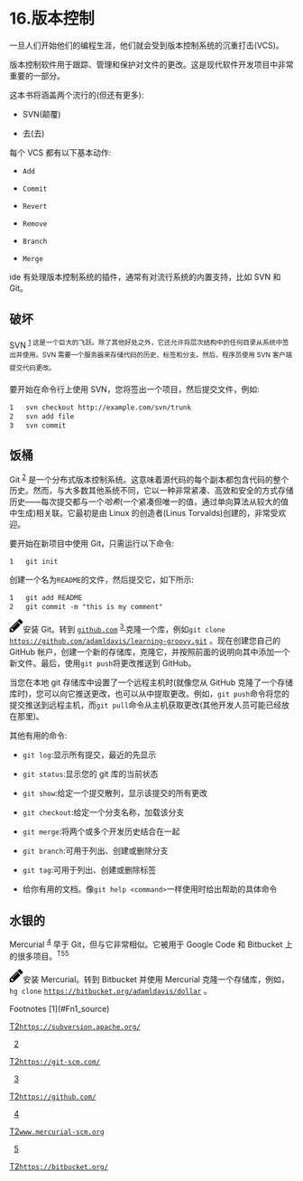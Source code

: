 # 16.版本控制

一旦人们开始他们的编程生涯，他们就会受到版本控制系统的沉重打击(VCS)。

版本控制软件用于跟踪、管理和保护对文件的更改。这是现代软件开发项目中非常重要的一部分。

这本书将涵盖两个流行的(但还有更多):

*   SVN(颠覆)

*   去(去)

每个 VCS 都有以下基本动作:

*   `Add`

*   `Commit`

*   `Revert`

*   `Remove`

*   `Branch`

*   `Merge`

ide 有处理版本控制系统的插件，通常有对流行系统的内置支持，比如 SVN 和 Git。

## 破坏

SVN <sup>[1](#Fn1) 这是一个巨大的飞跃。除了其他好处之外，它还允许将层次结构中的任何目录从系统中签出并使用。SVN 需要一个服务器来存储代码的历史、标签和分支。然后，程序员使用 SVN 客户端提交代码更改。</sup>

要开始在命令行上使用 SVN，您将签出一个项目，然后提交文件，例如:

```
1   svn checkout http://example.com/svn/trunk
2   svn add file
3   svn commit

```

## 饭桶

Git <sup>[2](#Fn2)</sup> 是一个分布式版本控制系统。这意味着源代码的每个副本都包含代码的整个历史。然而，与大多数其他系统不同，它以一种非常紧凑、高效和安全的方式存储历史——每次提交都与一个*哈希*(一个紧凑但唯一的值，通过单向算法从较大的值中生成)相关联。它最初是由 Linux 的创造者(Linus Torvalds)创建的，非常受欢迎。

要开始在新项目中使用 Git，只需运行以下命令:

```
1   git init

```

创建一个名为`README`的文件，然后提交它，如下所示:

```
1   git add README
2   git commit -m "this is my comment"

```

![../images/435475_2_En_16_Chapter/435475_2_En_16_Figa_HTML.jpg](Images/435475_2_En_16_Figa_HTML.jpg)安装 Git。转到 [`github.com`](http://github.com) <sup>[ 3 ](#Fn3)</sup> 克隆一个库，例如`git clone` [`https://github.com/adamldavis/learning-groovy.git`](https://github.com/adamldavis/learning-groovy.git) 。现在创建您自己的 GitHub 帐户，创建一个新的存储库，克隆它，并按照前面的说明向其中添加一个新文件。最后，使用`git push`将更改推送到 GitHub。

当您在本地 git 存储库中设置了一个远程主机时(就像您从 GitHub 克隆了一个存储库时)，您可以向它推送更改，也可以从中提取更改。例如，`git push`命令将您的提交推送到远程主机，而`git pull`命令从主机获取更改(其他开发人员可能已经放在那里)。

其他有用的命令:

*   `git log`:显示所有提交，最近的先显示

*   `git status`:显示您的 git 库的当前状态

*   `git show`:给定一个提交散列，显示该提交的所有更改

*   `git checkout`:给定一个分支名称，加载该分支

*   `git merge`:将两个或多个开发历史结合在一起

*   `git branch`:可用于列出、创建或删除分支

*   `git tag`:可用于列出、创建或删除标签

*   给你有用的文档。像`git help <command>`一样使用时给出帮助的具体命令

## 水银的

Mercurial <sup>[4](#Fn4)</sup> 早于 Git，但与它非常相似。它被用于 Google Code 和 Bitbucket 上的很多项目。<sup>T55</sup>

![../images/435475_2_En_16_Chapter/435475_2_En_16_Figb_HTML.jpg](Images/435475_2_En_16_Figb_HTML.jpg)安装 Mercurial。转到 Bitbucket 并使用 Mercurial 克隆一个存储库，例如，`hg clone` [`https://bitbucket.org/adamldavis/dollar`](https://bitbucket.org/adamldavis/dollar) 。

<aside aria-label="Footnotes" class="FootnoteSection" epub:type="footnotes">Footnotes [1](#Fn1_source)

[T2`https://subversion.apache.org/`](https://subversion.apache.org/)

  [2](#Fn2_source)

[T2`https://git-scm.com/`](https://git-scm.com/)

  [3](#Fn3_source)

[T2`https://github.com/`](https://github.com/)

  [4](#Fn4_source)

[T2`www.mercurial-scm.org`](http://www.mercurial-scm.org)

  [5](#Fn5_source)

[T2`https://bitbucket.org/`](https://bitbucket.org/)

 </aside>